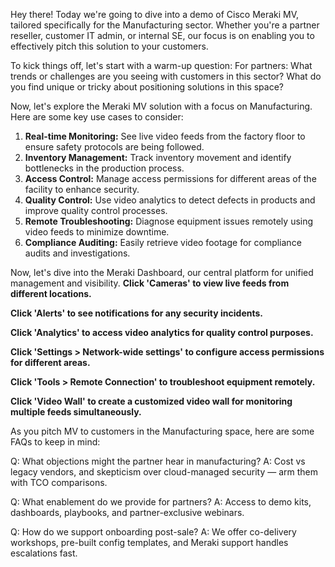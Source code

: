 Hey there! Today we're going to dive into a demo of Cisco Meraki MV, tailored specifically for the Manufacturing sector. Whether you're a partner reseller, customer IT admin, or internal SE, our focus is on enabling you to effectively pitch this solution to your customers.

To kick things off, let's start with a warm-up question:
For partners: What trends or challenges are you seeing with customers in this sector? What do you find unique or tricky about positioning solutions in this space?

Now, let's explore the Meraki MV solution with a focus on Manufacturing. Here are some key use cases to consider:

1. **Real-time Monitoring:** See live video feeds from the factory floor to ensure safety protocols are being followed.
2. **Inventory Management:** Track inventory movement and identify bottlenecks in the production process.
3. **Access Control:** Manage access permissions for different areas of the facility to enhance security.
4. **Quality Control:** Use video analytics to detect defects in products and improve quality control processes.
5. **Remote Troubleshooting:** Diagnose equipment issues remotely using video feeds to minimize downtime.
6. **Compliance Auditing:** Easily retrieve video footage for compliance audits and investigations.

Now, let's dive into the Meraki Dashboard, our central platform for unified management and visibility. **Click 'Cameras' to view live feeds from different locations.**

**Click 'Alerts' to see notifications for any security incidents.**

**Click 'Analytics' to access video analytics for quality control purposes.**

**Click 'Settings > Network-wide settings' to configure access permissions for different areas.**

**Click 'Tools > Remote Connection' to troubleshoot equipment remotely.**

**Click 'Video Wall' to create a customized video wall for monitoring multiple feeds simultaneously.**

As you pitch MV to customers in the Manufacturing space, here are some FAQs to keep in mind:

Q: What objections might the partner hear in manufacturing?
A: Cost vs legacy vendors, and skepticism over cloud-managed security — arm them with TCO comparisons.

Q: What enablement do we provide for partners?
A: Access to demo kits, dashboards, playbooks, and partner-exclusive webinars.

Q: How do we support onboarding post-sale?
A: We offer co-delivery workshops, pre-built config templates, and Meraki support handles escalations fast.